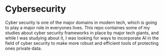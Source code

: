 # Cybersecurity
Cyber security is one of the major domains in modern tech, which is going to play a major role in everyones lives. 
This repo containes some of my studies about cyber security frameworks in place by major tech giants, and while I was studying about it, I was looking for ways to incorporate AI in the field of cyber security to make more robust and efficient tools of protecting ones private data. 
